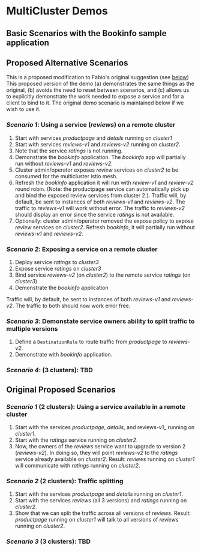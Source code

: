 # MultiCluster Demos 

## Basic Scenarios with the Bookinfo sample application

## Proposed Alternative Scenarios
This is a proposed modification to Fabio's original suggestion (see [below](#original-proposed-scenarios))
This proposed version of the demo (a) demonstrates the same things as the original, (b) avoids the need to reset between scenarios, and (c) allows us to explicitly demonstrate the work needed to expose a service and for a client to bind to it. The original demo scenario is maintained below if we wish to use it.

### _Scenario 1_: Using a service (_reviews_) on a remote cluster

1. Start with services _productpage_ and _details_ running on _cluster1_ 
2. Start with services _reviews-v1_ and _reviews-v2_ running on _cluster2_.
3. Note that the service _ratings_ is not running.
4. Demonstrate the _bookinfo_ application. The _bookinfo_ app will partially run without _reviews-v1_ and _reviews-v2_.
5. Cluster admin/operator exposes _review_ services on _cluster2_ to be consumed for the multicluster istio mesh.
6. Refresh the _bookinfo_ application it will run with _review-v1_ and _review-v2_ round robin.   (Note: the productpage service can automatically pick up and bind the exposed review services from cluster 2.). Traffic will, by default, be sent to instances of both _reviews-v1_ and _reviews-v2_. The traffic to _reviews-v1_ will work without error. The traffic to _reviews-v2_ should display an error since the service _ratings_ is not available.
7. Optionally: cluster admin/operator removed the expose policy to expose _review_ services on _cluster2_.  Refresh _bookinfo_, it will partially run without _reviews-v1_ and _reviews-v2_.


### _Scenario 2_: Exposing a service on a remote cluster

1. Deploy service _ratings_ to _cluster3_
2. Expose service _ratings_ on _cluster3_
3. Bind service _reviews-v2_ (on _cluster2_) to the remote service _ratings_ (on _cluster3_)
4. Demonstrate the _bookinfo_ application

Traffic will, by default, be sent to instances of both _reviews-v1_ and _reviews-v2_. The traffic to both should now work error free.

### _Scenario 3_: Demonstate service owners ability to split traffic to multiple versions

1. Define a `DestinationRule` to route traffic from _productpage_ to _reviews-v2_.
2. Demonstrate with _bookinfo_ application.

### _Scenario 4_: (3 clusters): TBD


## Original Proposed Scenarios

### _Scenario 1_ (2 clusters): Using a service available in a remote cluster

1. Start with the services _productpage_, _details_, and reviews-v1_ running on _cluster1_.
2. Start with the _ratings_ service running on _cluster2_.
3. Now, the owners of the _reviews_ service want to upgrade to version 2 (_reviews-v2_). In doing so, they will point _reviews-v2_
to the _ratings_ service already available on _cluster2_. Result: _reviews_ running on _cluster1_ will communicate 
with _ratings_ running on _cluster2_.


### _Scenario 2_ (2 clusters): Traffic splitting

1. Start with the services _productpage_ and _details_ running on _cluster1_.
2. Start with the services _reviews_ (all 3 versions) and _ratings_ running on _cluster2_.
3. Show that we can split the traffic across all versions of _reviews_. Result: _productpage_ running on _cluster1_
will talk to all versions of _reviews_ running on _cluster2_.

### _Scenario 3_ (3 clusters): TBD

